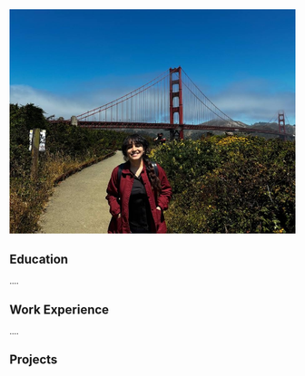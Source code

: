 <img src="https://github.com/Fasgarinejad/Fatemeh.github.io/blob/main/IMG_0739.JPG" alt="Description of image">

## Education
....

## Work Experience

....

## Projects
